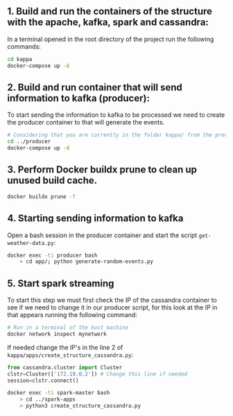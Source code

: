 ## 1. Build and run the containers of the structure with the apache, kafka, spark and cassandra:

In a terminal opened in the root directory of the project run the following commands:
```sh
cd kappa
docker-compose up -d
```

## 2. Build and run container that will send information to kafka (producer):
To start sending the information to kafka to be processed we need to create the producer container to that will generate the events.

```bash
# Considering that you are currently in the folder kappa/ from the previous command 
cd ../producer
docker-compose up -d
```

## 3. Perform Docker buildx prune to clean up unused build cache.

```bash
docker buildx prune -f
```

## 4. Starting sending information to kafka

Open a bash session in the producer container and start the script ```get-weather-data.py```:

```bash
docker exec -ti producer bash
    > cd app/; python generate-random-events.py
```

## 5. Start spark streaming
To start this step we must first check the IP of the cassandra container to see if we need to change it in our producer script, for this look at the IP in that appears running the following command:

```bash
# Run in a terminal of the host machine
docker network inspect mynetwork
```

If needed change the IP's in the line 2 of ```kappa/apps/create_structure_cassandra.py```:
```python
from cassandra.cluster import Cluster
clstr=Cluster(['172.19.0.2']) # Change this line if needed
session=clstr.connect()
```


```bash
docker exec -ti spark-master bash
    > cd ../spark-apps
    > python3 create_structure_cassandra.py

```